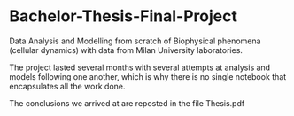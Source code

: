 # Bachelor-Thesis-Final-Project
Data Analysis and Modelling from scratch of Biophysical phenomena (cellular dynamics) with data from Milan University laboratories.

The project lasted several months with several attempts at analysis and models following one another, which is why there is no single notebook that encapsulates all the work done.

The conclusions we arrived at are reposted in the file Thesis.pdf 
